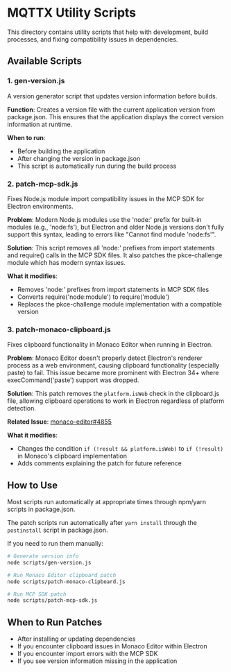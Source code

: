 # MQTTX Utility Scripts

This directory contains utility scripts that help with development, build processes, and fixing compatibility issues in dependencies.

## Available Scripts

### 1. gen-version.js

A version generator script that updates version information before builds.

**Function**: Creates a version file with the current application version from package.json. This ensures that the application displays the correct version information at runtime.

**When to run**:

- Before building the application
- After changing the version in package.json
- This script is automatically run during the build process

### 2. patch-mcp-sdk.js

Fixes Node.js module import compatibility issues in the MCP SDK for Electron environments.

**Problem**: Modern Node.js modules use the 'node:' prefix for built-in modules (e.g., 'node:fs'), but Electron and older Node.js versions don't fully support this syntax, leading to errors like "Cannot find module 'node:fs'".

**Solution**: This script removes all 'node:' prefixes from import statements and require() calls in the MCP SDK files. It also patches the pkce-challenge module which has modern syntax issues.

**What it modifies**:

- Removes 'node:' prefixes from import statements in MCP SDK files
- Converts require('node:module') to require('module')
- Replaces the pkce-challenge module implementation with a compatible version

### 3. patch-monaco-clipboard.js

Fixes clipboard functionality in Monaco Editor when running in Electron.

**Problem**: Monaco Editor doesn't properly detect Electron's renderer process as a web environment, causing clipboard functionality (especially paste) to fail. This issue became more prominent with Electron 34+ where execCommand('paste') support was dropped.

**Solution**: This patch removes the `platform.isWeb` check in the clipboard.js file, allowing clipboard operations to work in Electron regardless of platform detection.

**Related Issue**: [monaco-editor#4855](https://github.com/microsoft/monaco-editor/issues/4855)

**What it modifies**:

- Changes the condition `if (!result && platform.isWeb)` to `if (!result)` in Monaco's clipboard implementation
- Adds comments explaining the patch for future reference

## How to Use

Most scripts run automatically at appropriate times through npm/yarn scripts in package.json.

The patch scripts run automatically after `yarn install` through the `postinstall` script in package.json.

If you need to run them manually:

```bash
# Generate version info
node scripts/gen-version.js

# Run Monaco Editor clipboard patch
node scripts/patch-monaco-clipboard.js

# Run MCP SDK patch
node scripts/patch-mcp-sdk.js
```

## When to Run Patches

- After installing or updating dependencies
- If you encounter clipboard issues in Monaco Editor within Electron
- If you encounter import errors with the MCP SDK
- If you see version information missing in the application
